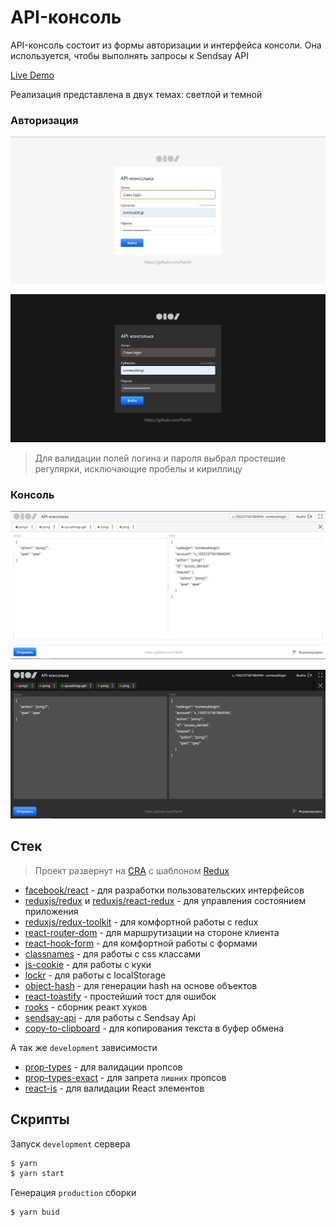 # API-консоль

API-консоль состоит из формы авторизации и интерфейса консоли. Она используется, чтобы выполнять запросы к Sendsay API

[Live Demo](https://next-try.herokuapp.com/login)

Реализация представлена в двух темах: светлой и темной

### Авторизация

![Авторизация](/page-screenshots/login-light.JPG? 'Авторизация')

![Авторизация](/page-screenshots/login-dark.JPG? 'Авторизация')

> Для валидации полей логина и пароля выбрал простешие регулярки, исключающие пробелы и кириллицу

### Консоль

![Консоль](/page-screenshots/console-light.JPG? 'Консоль')

![Консоль](/page-screenshots/console-dark.JPG? 'Консоль')

## Стек

> Проект развернут на [CRA](https://github.com/facebook/create-react-app) c шаблоном [Redux](https://github.com/reduxjs/cra-template-redux)

- [facebook/react](https://github.com/facebook/react) - для разработки пользовательских интерфейсов
- [reduxjs/redux](https://github.com/reduxjs/redux) и [reduxjs/react-redux](https://github.com/reduxjs/react-redux) - для управления состоянием приложения
- [reduxjs/redux-toolkit](https://github.com/reduxjs/redux-toolkit) - для комфортной работы с redux
- [react-router-dom](https://reacttraining.com/react-router/web/guides/quick-start) - для маршрутизации на стороне клиента
- [react-hook-form](https://github.com/react-hook-form/react-hook-form) - для комфортной работы с формами
- [classnames](https://github.com/JedWatson/classnames) - для работы с css классами
- [js-cookie](https://github.com/js-cookie/js-cookie) - для работы с куки
- [lockr](https://github.com/tsironis/lockr) - для работы с localStorage
- [object-hash](https://github.com/puleos/object-hash) - для генерации hash на основе объектов
- [react-toastify](https://github.com/fkhadra/react-toastify) - простейший тост для ошибок
- [rooks](https://github.com/imbhargav5/rooks) - сборник реакт хуков
- [sendsay-api](https://github.com/sendsay-ru/sendsay-api-js) - для работы с Sendsay Api
- [copy-to-clipboard](https://github.com/sudodoki/copy-to-clipboard#readme) - для копирования текста в буфер обмена

А так же `development` зависимости

- [prop-types](https://github.com/facebook/prop-types) - для валидации пропсов
- [prop-types-exact](https://github.com/airbnb/prop-types-exact) - для запрета `лишних` пропсов
- [react-is](https://www.npmjs.com/package/react-is) - для валидации React элементов

## Скрипты

Запуск `development` сервера

```sh
$ yarn
$ yarn start
```

Генерация `production` сборки

```sh
$ yarn buid
```
